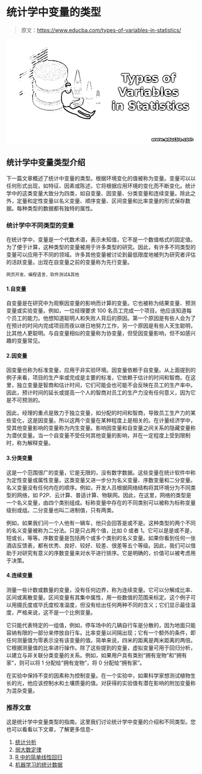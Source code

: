 # 统计学中变量的类型

> 原文：<https://www.educba.com/types-of-variables-in-statistics/>

![Types of Variables in Statistics](img/01fb2742e2dd4df106e4982b5d86193a.png)



## **统计学中变量类型介绍**

下一篇文章概述了统计中变量的类型。根据环境变化的值被称为变量。变量可以以任何形式出现，如特征、因素或陈述，它将根据应用环境的变化而不断变化。统计学中的这类变量大致分为四类，如自变量、因变量、分类变量和连续变量。除此之外，定量和定性变量以名义变量、顺序变量、区间变量和比率变量的形式保存数据。每种类型的数据都有独特的属性。

### 统计学中不同类型的变量

在统计学中，变量是一个代数术语，表示未知值，它不是一个数值格式的固定值。为了便于计算，这种类型的变量被用于许多类型的研究。因此，有许多不同类型的变量可以应用于不同的领域。许多其他变量被讨论到最低限度地被列为研究者评估的活跃变量。出现在自变量之前的变量称为先行变量。

<small>网页开发、编程语言、软件测试&其他</small>

#### 1.自变量

自变量是在研究中为观察因变量的影响而计算的变量。它也被称为结果变量、预测变量或实验变量。例如，一位经理要求 100 名员工完成一个项目。他应该知道每个员工的能力。他想知道聪明人和失败人背后的原因。第一个原因是有些人会为了在预计的时间内完成项目而夜以继日地努力工作，另一个原因是有些人天生聪明，比其他人更聪明。与自变量相似的变量称为协变量，但受因变量影响，但不如感兴趣的变量常见。

#### 2.因变量

因变量也称为标准变量，应用于非实验环境。因变量依赖于自变量。从上面提到的例子来看，项目的生产率或完成是主要的标准，它依赖于估计的时间和智商。在这里，独立变量是智商和估计时间，它们可能会也可能不会反映在员工的生产率中。因此，预计时间的延长或提高一个人的智商对员工的生产力没有任何意义，因为它是不可预测的。

因此，经理的重点是致力于独立变量，如分配的时间和智商，导致员工生产力的某些变化，这是因变量。所以这两个变量在某种程度上是相关的。在计量经济学中，受其他变量影响的变量称为内生变量。影响因变量和自变量之间关系的隐藏变量称为潜伏变量。当一个自变量不受任何其他变量的影响，并在一定程度上受到限制时，称为解释变量。

#### 3.分类变量

这是一个范围很广的变量，它是无限的，没有数字数据。这些变量在统计软件中称为定性变量或属性变量。这类变量又进一步分为名义变量、序数变量和二分变量。名义变量没有任何内在的顺序。例如，开发人员根据网络结构将其环境分为不同类型的网络，如 P2P、云计算、普适计算、物联网。因此，在这里，网络的类型是一个名义变量，由四个类别组成。标称变量中存在的不同类别可以被称为标称变量级别或组。二分变量也叫二进制值，只有两类。

例如，如果我们问一个人他有一辆车，他只会回答是或不是。这种类型的两个不同的名义变量被称为二分法。只是只占两个值，比如 0 或者 1。它可以是是或不是，短或长，等等。序数变量是包括两个或多个类别的名义变量。如果你看到任何一张酒店反馈表，都有优秀、良好、较好、较差、很差等五个等级。因此，我们可以借助于对研究有意义的序数变量来对水平进行排序。它是明确的，价值可以被考虑用于决策。

#### 4.连续变量

测量一些计数或数量的变量，没有任何边界，称为连续变量。它可以分解成比率、区间或离散变量。区间变量有其集中属性，用一些数值的范围来标定。这个例子可以用摄氏度或华氏度校准温度，但没有给出任何两种不同的含义；它们显示最佳温度，严格来说，这不是一个比例变量。

它只能代表特定的一组值，例如，停车场中的几辆自行车是分散的，因为地面只能容纳有限的一部分来停放自行车。比率变量以间隔出现；它有一个额外的条件，即任何测量值为零表示没有该变量的值。简单来说，四米的距离是两米距离的两倍。它根据测量值的比率进行操作。除了这些提到的变量，虚拟变量可用于回归分析，以建立与非关联分类变量的关系。例如，如果用户具有类别“拥有宠物”和“拥有家”，则可以将 1 分配给“拥有宠物”，将 0 分配给“拥有家”。

在实验中保持不变的因素称为控制变量。在一个实验中，如果科学家想测试植物生长的光，他应该控制水和土壤质量的值。对获得的实验值有潜在影响的附加变量称为混杂变量。

### 推荐文章

这是统计学中变量类型的指南。这里我们讨论统计学中变量的介绍和不同类型。您也可以看看以下文章，了解更多信息–

1.  [统计分析](https://www.educba.com/statistical-analysis/)
2.  [弱大数定律](https://www.educba.com/weak-law-of-large-numbers/)
3.  [R 中的简单线性回归](https://www.educba.com/simple-linear-regression-in-r/)
4.  [机器学习的统计数据](https://www.educba.com/statistics-for-machine-learning/)





